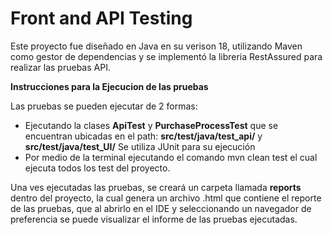 # Front and API Testing

Este proyecto fue diseñado en Java en su verison 18, utilizando Maven como gestor de dependencias y se implementó la 
libreria RestAssured para realizar las pruebas API.

**Instrucciones para la Ejecucion de las pruebas**

Las pruebas se pueden ejecutar de 2 formas:

* Ejecutando la clases **ApiTest** y **PurchaseProcessTest** que se encuentran ubicadas en el path: 
**src/test/java/test_api/** y  **src/test/java/test_UI/** Se utiliza JUnit para su ejecución
* Por medio de la terminal ejecutando el comando mvn clean test el cual ejecuta todos los test del proyecto.

Una ves ejecutadas las pruebas, se creará un carpeta llamada **reports** dentro del proyecto, la cual genera un archivo 
.html que contiene el reporte de las pruebas, que al abrirlo en el IDE y seleccionando un navegador de preferencia se 
puede visualizar el informe de las pruebas ejecutadas.